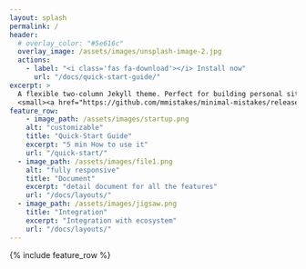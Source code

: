 ```yaml
---
layout: splash
permalink: /
header:
  # overlay_color: "#5e616c"
  overlay_image: /assets/images/unsplash-image-2.jpg
  actions:
    - label: "<i class='fas fa-download'></i> Install now"
      url: "/docs/quick-start-guide/"
excerpt: >
  A flexible two-column Jekyll theme. Perfect for building personal sites, blogs, and portfolios.<br />
  <small><a href="https://github.com/mmistakes/minimal-mistakes/releases/tag/4.16.6">Latest release v4.16.6</a></small>
feature_row:
    - image_path: /assets/images/startup.png
    alt: "customizable"
    title: "Quick-Start Guide"
    excerpt: "5 min How to use it"
    url: "/quick-start/"
  - image_path: /assets/images/file1.png
    alt: "fully responsive"
    title: "Document"
    excerpt: "detail document for all the features"
    url: "/docs/layouts/"
  - image_path: /assets/images/jigsaw.png
    title: "Integration"
    excerpt: "Integration with ecosystem"
    url: "/docs/layouts/"    
---
```


{% include feature_row %}